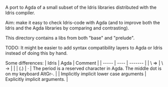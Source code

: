 A port to Agda of a small subset of the Idris libraries distributed
with the Idris compiler.

Aim: make it easy to check Idris-code with Agda (and to improve both
the Idris and the Agda libraries by comparing and contrasting).

This directory contains a libs from both "base" and "prelude".

TODO: It might be easier to add syntax compatibility layers to Agda or
Idris instead of doing this by hand.

Some differences:
| Idris | Agda | Comment |
| ----- | ---- | ------- |
| \ =>  | \ -> |         |
| (.)   | _·_  | The period is a reserved character in Agda. The middle dot is on my keyboard AltGr-. |
| Implicitly implicit lower case arguments | Explicitly implicit arguments. |

